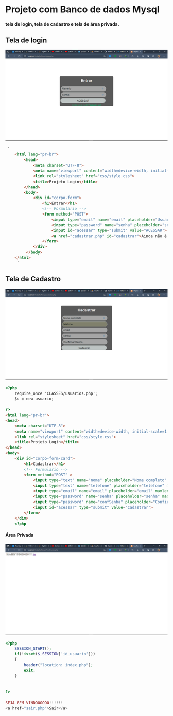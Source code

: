 # Projeto com Banco de dados Mysql
#### tela de login, tela de cadastro e tela de área privada.
## Tela de login

![Tela de Login](https://github.com/BrunoLima-dev/Sistema-de-cadastro/blob/main/index.png)

```html
 `
    <html lang="pr-br">
        <head>
            <meta charset="UTF-8">     
            <meta name="viewport" content="width=device-width, initial-scale=1.0">
            <link rel="stylesheet" href="css/style.css">
            <title>Projeto Login</title>
        </head>
        <body>
            <div id="corpo-form">
                <h1>Entrar</h1>
                <!-- Formulario -->
                <form method="POST">
                    <input type="email" name="email" placeholder="Usuario">
                    <input type="password" name="senha" placeholder="senha">
                    <input id="acessar" type="submit" value="ACESSAR">
                    <a href="cadastrar.php" id="cadastrar">Ainda não é escrito?<strong>Cadastre-se!</strong></a>
                </form>
            </div>
         </body>
    </html>
     `
```

## Tela de Cadastro

![tela de cadastro](https://github.com/BrunoLima-dev/Sistema-de-cadastro/blob/main/cadastrar.png)

```html
<?php
    require_once 'CLASSES/usuarios.php';
    $u = new usuario;

?>
<html lang="pr-br">
<head>
    <meta charset="UTF-8">    
    <meta name="viewport" content="width=device-width, initial-scale=1.0">
    <link rel="stylesheet" href="css/style.css">
    <title>Projeto Login</title>
</head>
<body>
    <div id="corpo-form-card">
        <h1>Cadastrar</h1>
        <!-- Formulario -->
        <form method="POST" >
            <input type="text" name="nome" placeholder="Nome completo" maxlength="30">
            <input type="text" name="telefone" placeholder="telefone" maxlength="30">
            <input type="email" name="email" placeholder="email" maxlength="40">
            <input type="password" name="senha" placeholder="senha" maxlength="15">
            <input type="password" name="confSenha" placeholder="Confirmar Senha">
            <input id="acessar" type="submit" value="Cadastrar"> 
        </form>         
    </div>
    <?php
```

#### Área Privada

![área privada](https://github.com/BrunoLima-dev/Sistema-de-cadastro/blob/main/areaPrivada.png)

```php
<?php
    SESSION_START();
    if(!isset($_SESSION['id_usuario']))
    {
        header("location: index.php");
        exit;
    }


?>

SEJA BEM VINDOOOOOO!!!!!!
<a href="sair.php">Sair</a>
```
